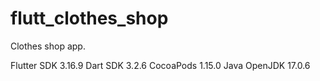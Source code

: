 # flutt_clothes_shop

Clothes shop app.

Flutter SDK 3.16.9
Dart SDK 3.2.6
CocoaPods 1.15.0
Java OpenJDK 17.0.6






